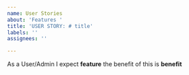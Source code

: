 ```yaml
---
name: User Stories
about: 'Features '
title: 'USER STORY: # title'
labels: ''
assignees: ''

---
```


As a User/Admin I expect **feature** the benefit of this is **benefit**

